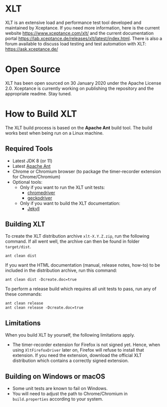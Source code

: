 # XLT
XLT is an extensive load and performance test tool developed and maintained by Xceptance. If you need more information, here is the current website https://www.xceptance.com/xlt/ and the current documentation portal https://lab.xceptance.de/releases/xlt/latest/index.html. There is also a forum available to discuss load testing and test automation with XLT: https://ask.xceptance.de/

# Open Source
XLT has been open sourced on 30 January 2020 under the Apache License 2.0. Xceptance is currently working on publishing the repository and the appropriate readme. Stay tuned.

# How to Build XLT

The XLT build process is based on the **Apache Ant** build tool. The build works best when being run on a Linux machine.

## Required Tools

* Latest JDK 8 (or 11)
* Latest [Apache Ant](https://ant.apache.org/)
* Chrome or Chromium browser (to package the timer-recorder extension for Chrome/Chromium)
* Optional tools:
    * Only if you want to run the XLT unit tests:
        * [chromedriver](https://chromedriver.chromium.org/)
        * [geckodriver](https://github.com/mozilla/geckodriver)
    * Only if you want to build the XLT documentation:
        * [Jekyll](https://jekyllrb.com/)

## Building XLT

To create the XLT distribution archive `xlt-X.Y.Z.zip`, run the following command. If all went well, the archive can then be found in folder `target/dist`.

```
ant clean dist
```

If you want the HTML documentation (manual, release notes, how-to) to be included in the distribution archive, run this command:

```
ant clean dist -Dcreate.doc=true
```

To perform a release build which requires all unit tests to pass, run any of these commands:

```
ant clean release 
ant clean release -Dcreate.doc=true
```

## Limitations

When you build XLT by yourself, the following limitations apply.

* The timer-recorder extension for Firefox is not signed yet. Hence, when using `XltFirefoxDriver` later on, Firefox will refuse to install that extension. If you need the extension, download the official XLT distribution which contains a correctly signed extension.

## Building on Windows or macOS

* Some unit tests are known to fail on Windows.
* You will need to adjust the path to Chrome/Chromium in `build.properties` according to your system.
